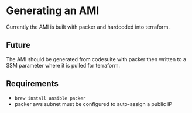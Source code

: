 # Generating an AMI

Currently the AMI is built with packer and hardcoded into terraform.


## Future

The AMI should be generated from codesuite with packer then written to a SSM parameter where it is pulled for terraform.


## Requirements

- `brew install ansible packer`
- packer aws subnet must be configured to auto-assign a public IP
